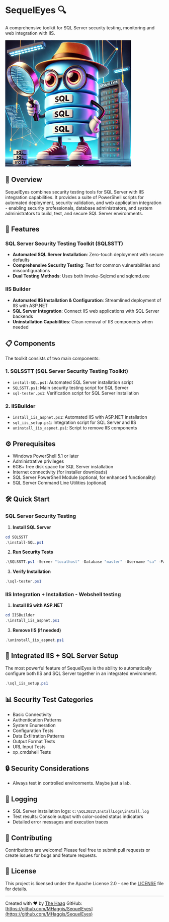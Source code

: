 # SequelEyes 🔍

A comprehensive toolkit for SQL Server security testing, monitoring and web integration with IIS.

<img src="images/logo.png" alt="SequelEyes Logo" width="400" align="center">

## 🌟 Overview

SequelEyes combines security testing tools for SQL Server with IIS integration capabilities. It provides a suite of PowerShell scripts for automated deployment, security validation, and web application integration - enabling security professionals, database administrators, and system administrators to build, test, and secure SQL Server environments.

## 🚀 Features

### SQL Server Security Testing Toolkit (SQLSSTT)
- **Automated SQL Server Installation**: Zero-touch deployment with secure defaults
- **Comprehensive Security Testing**: Test for common vulnerabilities and misconfigurations
- **Dual Testing Methods**: Uses both Invoke-Sqlcmd and sqlcmd.exe

### IIS Builder
- **Automated IIS Installation & Configuration**: Streamlined deployment of IIS with ASP.NET
- **SQL Server Integration**: Connect IIS web applications with SQL Server backends
- **Uninstallation Capabilities**: Clean removal of IIS components when needed

## 📋 Components

The toolkit consists of two main components:

### 1. SQLSSTT (SQL Server Security Testing Toolkit)
- `install-SQL.ps1`: Automated SQL Server installation script
- `SQLSSTT.ps1`: Main security testing script for SQL Server
- `sql-tester.ps1`: Verification script for SQL Server installation

### 2. IISBuilder
- `install_iis_aspnet.ps1`: Automated IIS with ASP.NET installation
- `sql_iis_setup.ps1`: Integration script for SQL Server and IIS
- `uninstall_iis_aspnet.ps1`: Script to remove IIS components

## ⚙️ Prerequisites

- Windows PowerShell 5.1 or later
- Administrative privileges
- 6GB+ free disk space for SQL Server installation
- Internet connectivity (for installer downloads)
- SQL Server PowerShell Module (optional, for enhanced functionality)
- SQL Server Command Line Utilities (optional)

## 🛠️ Quick Start

### SQL Server Security Testing

1. **Install SQL Server**
```powershell
cd SQLSSTT
.\install-SQL.ps1
```

2. **Run Security Tests**
```powershell
.\SQLSSTT.ps1 -Server "localhost" -Database "master" -Username "sa" -Password "YourSecurePassword"
```

3. **Verify Installation**
```powershell
.\sql-tester.ps1
```

### IIS Integration + Installation - Webshell testing

1. **Install IIS with ASP.NET**
```powershell
cd IISBuilder
.\install_iis_aspnet.ps1
```
3. **Remove IIS (if needed)**
```powershell
.\uninstall_iis_aspnet.ps1
```
## 🌟 Integrated IIS + SQL Server Setup

The most powerful feature of SequelEyes is the ability to automatically configure both IIS and SQL Server together in an integrated environment.

```powershell
.\sql_iis_setup.ps1
```

## 📊 Security Test Categories

- Basic Connectivity
- Authentication Patterns
- System Enumeration
- Configuration Tests
- Data Exfiltration Patterns
- Output Format Tests
- URL Input Tests
- xp_cmdshell Tests

## 🔒 Security Considerations

- Always test in controlled environments. Maybe just a lab.

## 📝 Logging

- SQL Server installation logs: `C:\SQL2022\InstallLogs\install.log`
- Test results: Console output with color-coded status indicators
- Detailed error messages and execution traces

## 🤝 Contributing

Contributions are welcome! Please feel free to submit pull requests or create issues for bugs and feature requests.

## 📄 License

This project is licensed under the Apache License 2.0 - see the [LICENSE](LICENSE) file for details.

---

Created with ❤️ by [The Haag](https://github.com/MHaggis)
GitHub: [https://github.com/MHaggis/SequelEyes](https://github.com/MHaggis/SequelEyes)